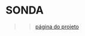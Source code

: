 # SONDA
>> [página do projeto](https://github.com/maratonadev/desafio-5-2021/blob/main/doc/instructions/pt.md)
